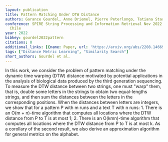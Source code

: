 ```yaml
---
layout: publication
title: Pattern Matching Under DTW Distance
authors: Garance Gourdel, Anne Driemel, Pierre Peterlongo, Tatiana Starikovskaya
conference: SPIRE String Processing and Information Retrieval Nov 2022 Concepcion
  Chile
year: 2022
bibkey: gourdel2022pattern
citations: 0
additional_links: [{name: Paper, url: 'https://arxiv.org/abs/2208.14669'}]
tags: ["Distance Metric Learning", "Similarity Search"]
short_authors: Gourdel et al.
---
```

In this work, we consider the problem of pattern matching under the dynamic
time warping (DTW) distance motivated by potential applications in the analysis
of biological data produced by the third generation sequencing. To measure the
DTW distance between two strings, one must "warp" them, that is, double some
letters in the strings to obtain two equal-lengths strings, and then sum the
distances between the letters in the corresponding positions. When the
distances between letters are integers, we show that for a pattern P with m
runs and a text T with n runs: 1. There is an O(m + n)-time algorithm that
computes all locations where the DTW distance from P to T is at most 1; 2.
There is an O(kmn)-time algorithm that computes all locations where the DTW
distance from P to T is at most k. As a corollary of the second result, we also
derive an approximation algorithm for general metrics on the alphabet.